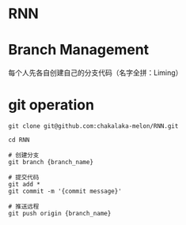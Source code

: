 # RNN

# Branch Management

每个人先各自创建自己的分支代码（名字全拼：Liming）

# git operation 

```
git clone git@github.com:chakalaka-melon/RNN.git

cd RNN

# 创建分支
git branch {branch_name}

# 提交代码
git add *
git commit -m '{commit message}'

# 推送远程
git push origin {branch_name}
```
